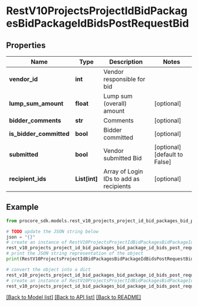 # RestV10ProjectsProjectIdBidPackagesBidPackageIdBidsPostRequestBid


## Properties

Name | Type | Description | Notes
------------ | ------------- | ------------- | -------------
**vendor_id** | **int** | Vendor responsible for bid | 
**lump_sum_amount** | **float** | Lump sum (overall) amount | [optional] 
**bidder_comments** | **str** | Comments | [optional] 
**is_bidder_committed** | **bool** | Bidder committed | [optional] 
**submitted** | **bool** | Vendor submitted Bid | [optional] [default to False]
**recipient_ids** | **List[int]** | Array of Login IDs to add as recipients | [optional] 

## Example

```python
from procore_sdk.models.rest_v10_projects_project_id_bid_packages_bid_package_id_bids_post_request_bid import RestV10ProjectsProjectIdBidPackagesBidPackageIdBidsPostRequestBid

# TODO update the JSON string below
json = "{}"
# create an instance of RestV10ProjectsProjectIdBidPackagesBidPackageIdBidsPostRequestBid from a JSON string
rest_v10_projects_project_id_bid_packages_bid_package_id_bids_post_request_bid_instance = RestV10ProjectsProjectIdBidPackagesBidPackageIdBidsPostRequestBid.from_json(json)
# print the JSON string representation of the object
print(RestV10ProjectsProjectIdBidPackagesBidPackageIdBidsPostRequestBid.to_json())

# convert the object into a dict
rest_v10_projects_project_id_bid_packages_bid_package_id_bids_post_request_bid_dict = rest_v10_projects_project_id_bid_packages_bid_package_id_bids_post_request_bid_instance.to_dict()
# create an instance of RestV10ProjectsProjectIdBidPackagesBidPackageIdBidsPostRequestBid from a dict
rest_v10_projects_project_id_bid_packages_bid_package_id_bids_post_request_bid_from_dict = RestV10ProjectsProjectIdBidPackagesBidPackageIdBidsPostRequestBid.from_dict(rest_v10_projects_project_id_bid_packages_bid_package_id_bids_post_request_bid_dict)
```
[[Back to Model list]](../README.md#documentation-for-models) [[Back to API list]](../README.md#documentation-for-api-endpoints) [[Back to README]](../README.md)


